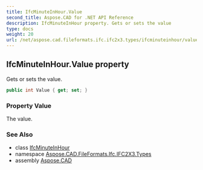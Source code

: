 ```yaml
---
title: IfcMinuteInHour.Value
second_title: Aspose.CAD for .NET API Reference
description: IfcMinuteInHour property. Gets or sets the value
type: docs
weight: 20
url: /net/aspose.cad.fileformats.ifc.ifc2x3.types/ifcminuteinhour/value/
---
```

## IfcMinuteInHour.Value property

Gets or sets the value.

```csharp
public int Value { get; set; }
```

### Property Value

The value.

### See Also

* class [IfcMinuteInHour](../)
* namespace [Aspose.CAD.FileFormats.Ifc.IFC2X3.Types](../../ifcminuteinhour/)
* assembly [Aspose.CAD](../../../)


